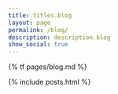 ```yaml
---
title: titles.blog
layout: page
permalink: /blog/
description: description.blog
show_social: true
---
```


{% tf pages/blog.md %}

{% include posts.html %}
